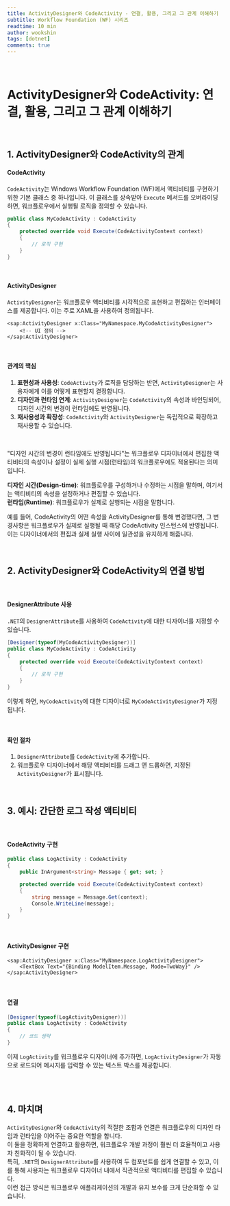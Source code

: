 ```yaml
---
title: ActivityDesigner와 CodeActivity - 연결, 활용, 그리고 그 관계 이해하기
subtitle: Workflow Foundation (WF) 시리즈
readtime: 10 min
author: wookshin
tags: [dotnet]
comments: true
---
```


<br/>

# ActivityDesigner와 CodeActivity: 연결, 활용, 그리고 그 관계 이해하기

<br/>

## 1. ActivityDesigner와 CodeActivity의 관계

#### CodeActivity

`CodeActivity`는 Windows Workflow Foundation (WF)에서 액티비티를 구현하기 위한 기본 클래스 중 하나입니다. 이 클래스를 상속받아 `Execute` 메서드를 오버라이딩하면, 워크플로우에서 실행될 로직을 정의할 수 있습니다.

```csharp
public class MyCodeActivity : CodeActivity
{
    protected override void Execute(CodeActivityContext context)
    {
        // 로직 구현
    }
}
```
<br/>

#### ActivityDesigner

`ActivityDesigner`는 워크플로우 액티비티를 시각적으로 표현하고 편집하는 인터페이스를 제공합니다. 이는 주로 XAML을 사용하여 정의됩니다.

```xaml
<sap:ActivityDesigner x:Class="MyNamespace.MyCodeActivityDesigner">
    <!-- UI 정의 -->
</sap:ActivityDesigner>
```

<br/>

#### 관계의 핵심

1. **표현성과 사용성**: `CodeActivity`가 로직을 담당하는 반면, `ActivityDesigner`는 사용자에게 이를 어떻게 표현할지 결정합니다.
2. **디자인과 런타임 연계**: `ActivityDesigner`는 `CodeActivity`의 속성과 바인딩되어, 디자인 시간의 변경이 런타임에도 반영됩니다.
3. **재사용성과 확장성**: `CodeActivity`와 `ActivityDesigner`는 독립적으로 확장하고 재사용할 수 있습니다.

<br/>

"디자인 시간의 변경이 런타임에도 반영됩니다"는 워크플로우 디자이너에서 편집한 액티비티의 속성이나 설정이 실제 실행 시점(런타임)의 워크플로우에도 적용된다는 의미입니다.  

**디자인 시간(Design-time)**: 워크플로우를 구성하거나 수정하는 시점을 말하며, 여기서는 액티비티의 속성을 설정하거나 편집할 수 있습니다.  
**런타임(Runtime)**: 워크플로우가 실제로 실행되는 시점을 말합니다.  

예를 들어, CodeActivity의 어떤 속성을 ActivityDesigner를 통해 변경했다면, 그 변경사항은 워크플로우가 실제로 실행될 때 해당 CodeActivity 인스턴스에 반영됩니다.  
이는 디자이너에서의 편집과 실제 실행 사이에 일관성을 유지하게 해줍니다.

<br/>

## 2. ActivityDesigner와 CodeActivity의 연결 방법

<br/>

#### DesignerAttribute 사용

`.NET`의 `DesignerAttribute`를 사용하여 `CodeActivity`에 대한 디자이너를 지정할 수 있습니다.

```csharp
[Designer(typeof(MyCodeActivityDesigner))]
public class MyCodeActivity : CodeActivity
{
    protected override void Execute(CodeActivityContext context)
    {
        // 로직 구현
    }
}
```

이렇게 하면, `MyCodeActivity`에 대한 디자이너로 `MyCodeActivityDesigner`가 지정됩니다.

<br/>

#### 확인 절차

1. `DesignerAttribute`를 `CodeActivity`에 추가합니다.
2. 워크플로우 디자이너에서 해당 액티비티를 드래그 앤 드롭하면, 지정된 `ActivityDesigner`가 표시됩니다.

<br/>

## 3. 예시: 간단한 로그 작성 액티비티

<br/>

#### CodeActivity 구현

```csharp
public class LogActivity : CodeActivity
{
    public InArgument<string> Message { get; set; }

    protected override void Execute(CodeActivityContext context)
    {
        string message = Message.Get(context);
        Console.WriteLine(message);
    }
}
```

<br/>

#### ActivityDesigner 구현

```xaml
<sap:ActivityDesigner x:Class="MyNamespace.LogActivityDesigner">
    <TextBox Text="{Binding ModelItem.Message, Mode=TwoWay}" />
</sap:ActivityDesigner>
```

<br/>

#### 연결

```csharp
[Designer(typeof(LogActivityDesigner))]
public class LogActivity : CodeActivity
{
    // 코드 생략
}
```

이제 `LogActivity`를 워크플로우 디자이너에 추가하면, `LogActivityDesigner`가 자동으로 로드되어 메시지를 입력할 수 있는 텍스트 박스를 제공합니다.

<br/><br/>

## 4. 마치며

`ActivityDesigner`와 `CodeActivity`의 적절한 조합과 연결은 워크플로우의 디자인 타임과 런타임을 이어주는 중요한 역할을 합니다.  
이 둘을 정확하게 연결하고 활용하면, 워크플로우 개발 과정이 훨씬 더 효율적이고 사용자 친화적이 될 수 있습니다.  
특히, `.NET`의 `DesignerAttribute`를 사용하여 두 컴포넌트를 쉽게 연결할 수 있고, 이를 통해 사용자는 워크플로우 디자이너 내에서 직관적으로 액티비티를 편집할 수 있습니다.  
이런 접근 방식은 워크플로우 애플리케이션의 개발과 유지 보수를 크게 단순화할 수 있습니다.

<br/><br/><br/><br/><br/>
